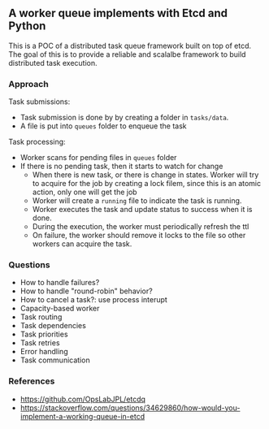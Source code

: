 ## A worker queue implements with Etcd and Python ##

This is a POC of a distributed task queue framework built on top of etcd. The goal of this is to
provide a reliable and scalalbe framework to build distributed task execution.

### Approach ###

Task submissions:
 * Task submission is done by by creating a folder in `tasks/data`.
 * A file is put into `queues` folder to enqueue the task

Task processing:
 * Worker scans for pending files in `queues` folder
 * If there is no pending task, then it starts to watch for change
   * When there is new task, or there is change in states. Worker will try to acquire for the job by creating a lock filem, since this is an atomic action, only one will get the job
   * Worker will create a `running` file to indicate the task is running.
   * Worker executes the task and update status to success when it is done.
   * During the execution, the worker must periodically refresh the ttl
   * On failure, the worker should remove it locks to the file so other workers can acquire the task.

### Questions ###

 * How to handle failures?
 * How to handle "round-robin" behavior?
 * How to cancel a task?: use process interupt
 * Capacity-based worker
 * Task routing
 * Task dependencies
 * Task priorities
 * Task retries
 * Error handling
 * Task communication


### References ###

 * https://github.com/OpsLabJPL/etcdq
 * https://stackoverflow.com/questions/34629860/how-would-you-implement-a-working-queue-in-etcd
